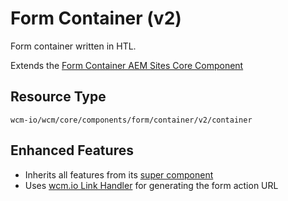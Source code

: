 Form Container (v2)
====
Form container written in HTL.

Extends the [Form Container AEM Sites Core Component][extends-component]

## Resource Type
```
wcm-io/wcm/core/components/form/container/v2/container
```

## Enhanced Features

* Inherits all features from its [super component][extends-component]
* Uses [wcm.io Link Handler][wcmio-handler-link] for generating the form action URL

[extends-component]: https://github.com/adobe/aem-core-wcm-components/tree/master/content/src/content/jcr_root/apps/core/wcm/components/form/container/v2/container
[wcmio-handler-link]: https://wcm.io/handler/link/
